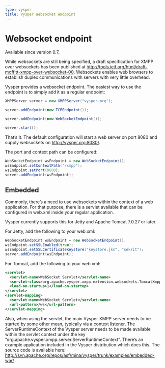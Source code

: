 ```yaml
---
type: vysper
title: Vysper Websocket endpoint
---
```


# Websocket endpoint

<div class="info" markdown="1">
    Available since version 0.7.
</div>

While websockets are still being specified, a draft specification for XMPP over websockets has been published at <http://tools.ietf.org/html/draft-moffitt-xmpp-over-websocket-00>. Websockets enables web browsers to establish duplex communications with servers with very little overhead.

Vysper provides a websocket endpoint. The easiest way to use the endpoint is to simply add it as a regular endpoint:

```java
XMPPServer server = new XMPPServer("vysper.org");

server.addEndpoint(new TCPEndpoint());

server.addEndpoint(new WebSocketEndpoint());

server.start();
```

That’s it. The default configuration will start a web server on port 8080 and supply websockets on http://vysper.org:8080/.

The port and context path can be configured:

```java
WebSocketEndpoint wsEndpoint = new WebSocketEndpoint();
wsEndpoint.setContextPath("/xmpp");
wsEndpoint.setPort(9000);
server.addEndpoint(wsEndpoint);
```

## Embedded

Commonly, there’s a need to use websockets within the context of a web application. For that purpose, there is a servlet available that can be configured in web.xml inside your regular application.

Vysper currently supports this for Jetty and Apache Tomcat 7.0.27 or later.

For Jetty, add the following to your web.xml:

```java
WebSocketEndpoint wsEndpoint = new WebSocketEndpoint();
wsEndpoint.setSSLEnabled(true);
wsEndpoint.setSSLCertificateKeystore("keystore.jks", "sekrit");
server.addEndpoint(wsEndpoint);
```

For Tomcat, add the following to your web.xml:

```xml
<servlet>
  <servlet-name>WebSocket Servlet</servlet-name>
  <servlet-class>org.apache.vysper.xmpp.extension.websockets.TomcatXmppWebSocketServlet</servlet-class>
  <load-on-startup>1</load-on-startup>
</servlet>
<servlet-mapping>
  <servlet-name>WebSocket Servlet</servlet-name>
  <url-pattern>/ws</url-pattern>
</servlet-mapping>
```

Also, when using the servlet, the main Vysper XMPP server needs to be started by some other mean, typically via a context listener. The ServerRuntimeContext of the Vysper server needs to be made available within the servlet context under the key “org.apache.vysper.xmpp.server.ServerRuntimeContext”. There’s an example application included in the Vysper distribution which does this. The source code is available here: <http://svn.apache.org/repos/asf/mina/vysper/trunk/examples/embedded-war/>
